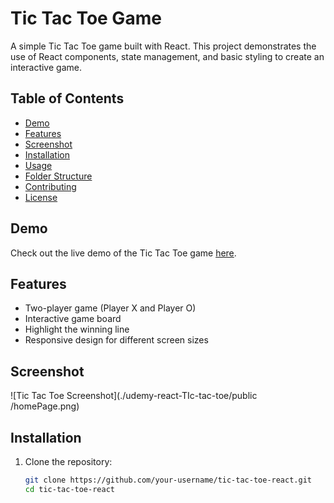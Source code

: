 # Tic Tac Toe Game

A simple Tic Tac Toe game built with React. This project demonstrates the use of React components, state management, and basic styling to create an interactive game.

## Table of Contents

- [Demo](#demo)
- [Features](#features)
- [Screenshot](#screenshot)
- [Installation](#installation)
- [Usage](#usage)
- [Folder Structure](#folder-structure)
- [Contributing](#contributing)
- [License](#license)

## Demo

Check out the live demo of the Tic Tac Toe game [here](#).

## Features

- Two-player game (Player X and Player O)
- Interactive game board
- Highlight the winning line
- Responsive design for different screen sizes

## Screenshot

![Tic Tac Toe Screenshot](./udemy-react-TIc-tac-toe/public
/homePage.png)

## Installation

1. Clone the repository:

   ```bash
   git clone https://github.com/your-username/tic-tac-toe-react.git
   cd tic-tac-toe-react

